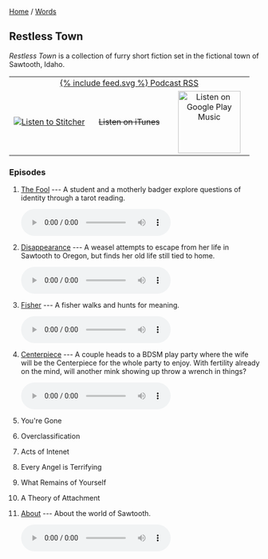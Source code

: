 [Home](/) / [Words](/words)

## Restless Town

*Restless Town* is a collection of furry short fiction set in the fictional town of Sawtooth, Idaho.

<style>
tr.equal td {
    width: 33%;
    text-align: center;
}
td svg {
    vertical-align: middle;
    height: 28px;
    width: 28px;
}
</style>

<table>
<tr>
<td colspan="3" style="text-align: center"><a href="cast.rss">{% include feed.svg %} Podcast RSS</a></td>
</tr>
<tr class="equal">
<td><a href="https://www.stitcher.com/s?fid=420273&refid=stpr" target="_blank"><img src="https://secureimg.stitcher.com/promo.assets/badges/Stitcher_Listen_Badge_Color_Light_BG.png" alt="Listen to Stitcher"></a></td>
<td><s>Listen on iTunes</s></td>
<td><a href='https://playmusic.app.goo.gl/?ibi=com.google.PlayMusic&amp;isi=691797987&amp;ius=googleplaymusic&amp;apn=com.google.android.music&amp;link=https://play.google.com/music/m/Iwov35jdzoa5mindezif7v62pha?t%3DRestless_Town%26pcampaignid%3DMKT-na-all-co-pr-mu-pod-16' rel='nofollow'><img width='125px' alt='Listen on Google Play Music' src='https://play.google.com/intl/en_us/badges-music/images/badges/en_badge_web_music.png'/></a></td>
</tr>
</table>

### Episodes

1. [The Fool](https://storage.makyo.io/cast/restless-town/01-the-fool.ogg) --- A student and a motherly badger explore questions of identity through a tarot reading.

   <audio controls><source src="https://storage.makyo.io/cast/restless-town/01-the-fool.ogg" type="audio/ogg"><source src="https://storage.makyo.io/cast/restless-town/01-the-fool.mp3" type="audio/mpeg">Your browser does not support audio playback.</audio>
2. [Disappearance](https://storage.makyo.io/cast/restless-town/02-disappearance.ogg) --- A weasel attempts to escape from her life in Sawtooth to Oregon, but finds her old life still tied to home.

   <audio controls><source src="https://storage.makyo.io/cast/restless-town/02-disappearance.ogg" type="audio/ogg"><source src="https://storage.makyo.io/cast/restless-town/02-disappearance.mp3" type="audio/mpeg">Your browser does not support audio playback.</audio>
3. [Fisher](https://storage.makyo.io/cast/restless-town/03-fisher.ogg) --- A fisher walks and hunts for meaning.

   <audio controls><source src="https://storage.makyo.io/cast/restless-town/03-fisher.ogg" type="audio/ogg"><source src="https://storage.makyo.io/cast/restless-town/03-fisher.mp3" type="audio/mpeg">Your browser does not support audio playback.</audio>
4. [Centerpiece](https://storage.makyo.io/cast/restless-town/04-centerpiece.ogg) --- A couple heads to a BDSM play party where the wife will be the Centerpiece for the whole party to enjoy. With fertility already on the mind, will another mink showing up throw a wrench in things?

   <audio controls><source src="https://storage.makyo.io/cast/restless-town/04-centerpiece.ogg" type="audio/ogg"><source src="https://storage.makyo.io/cast/restless-town/04-centerpiece.mp3" type="audio/mpeg">Your browser does not support audio playback.</audio>
5. You're Gone
6. Overclassification
7. Acts of Intenet
8. Every Angel is Terrifying
9. What Remains of Yourself
10. A Theory of Attachment
11. [About](https://storage.makyo.io/cast/restless-town/11-about.ogg) --- About the world of Sawtooth.

    <audio controls><source src="https://storage.makyo.io/cast/restless-town/11-about.ogg" type="audio/ogg"><source src="https://storage.makyo.io/cast/restless-town/11-about.mp3" type="audio/mpeg">Your browser does not support audio playback.</audio>
